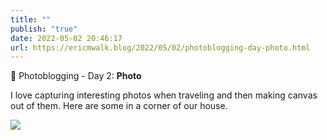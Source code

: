 ```yaml
---
title: ""
publish: "true"
date: 2022-05-02 20:46:17
url: https://ericmwalk.blog/2022/05/02/photoblogging-day-photo.html
---
```


📸 Photoblogging - Day 2: **Photo**

I love capturing interesting photos when traveling and then making canvas out of them. Here are some in a corner of our house.

![](https://ericmwalk.blog/uploads/2022/a5b1c671b2.jpg)